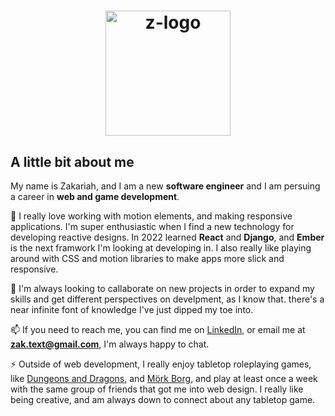 <h1 align="center">
<img src="https://user-images.githubusercontent.com/105610124/188522623-24e123fd-6e54-4d78-a0e4-2e3fd5eb1d18.png" alt="z-logo" width="200" />
</h1.
<br>
  
## A little bit about me

My name is Zakariah, and I am a new **software engineer** and I am persuing a career in **web and game development**.

🌱 I really love working with motion elements, and making responsive applications. I'm super enthusiastic when I find a new technology for developing reactive designs. In 2022 learned **React** and **Django**, and **Ember** is the next framwork I'm looking at developing in. I also really like playing around with CSS and motion libraries to make apps more slick and responsive.

👯 I'm always looking to callaborate on new projects in order to expand my skills and get different perspectives on develpment, as I know that. there's a near infinite font of knowledge I've just dipped my toe into.

📫 If you need to reach me, you can find me on [LinkedIn](https://www.linkedin.com/in/zakariah-om/), or email me at **zak.text@gmail.com**, I'm always happy to chat.

⚡ Outside of web development, I really enjoy tabletop roleplaying games, like [Dungeons and Dragons](https://dnd.wizards.com/), and [Mörk Borg](https://morkborg.com/), and play at least once a week with the same group of friends that got me into web design. I really like being creative, and am always down to connect about any tabletop game.

<!--
 **Rancor38/Rancor38** is a ✨ _special_ ✨ repository because its `README.md` (this file) appears on your GitHub profile.

Here are some ideas to get you started:

- 🔭 I’m currently working on ...
- 🌱 I’m currently learning ...
- 👯 I’m looking to collaborate on ...
- 🤔 I’m looking for help with ...
- 💬 Ask me about ...
- 📫 How to reach me: ...
- 😄 Pronouns: ...
- ⚡ Fun fact: ...
-->
